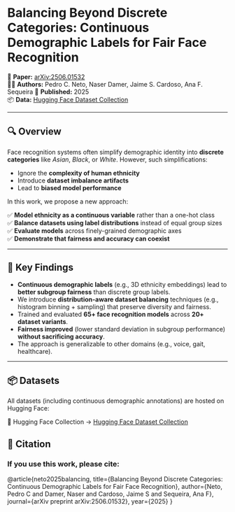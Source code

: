 # Balancing Beyond Discrete Categories: Continuous Demographic Labels for Fair Face Recognition

📄 **Paper:** [arXiv:2506.01532](https://arxiv.org/abs/2506.01532)  
🧑‍🔬 **Authors:** Pedro C. Neto, Naser Damer, Jaime S. Cardoso, Ana F. Sequeira
📅 **Published:** 2025  
📦 **Data:** [Hugging Face Dataset Collection](https://huggingface.co/collections/netopedro/continuous-ethnicity-face-recognition-683d775e507954149965e5b6)

---

## 🔍 Overview

Face recognition systems often simplify demographic identity into **discrete categories** like _Asian_, _Black_, or _White_. However, such simplifications:

- Ignore the **complexity of human ethnicity**
- Introduce **dataset imbalance artifacts**
- Lead to **biased model performance**

In this work, we propose a new approach:

✅ **Model ethnicity as a continuous variable** rather than a one-hot class  
✅ **Balance datasets using label distributions** instead of equal group sizes  
✅ **Evaluate models** across finely-grained demographic axes  
✅ **Demonstrate that fairness and accuracy can coexist**

---

## 🧠 Key Findings

- **Continuous demographic labels** (e.g., 3D ethnicity embeddings) lead to **better subgroup fairness** than discrete group labels.
- We introduce **distribution-aware dataset balancing** techniques (e.g., histogram binning + sampling) that preserve diversity and fairness.
- Trained and evaluated **65+ face recognition models** across **20+ dataset variants**.
- **Fairness improved** (lower standard deviation in subgroup performance) **without sacrificing accuracy**.
- The approach is generalizable to other domains (e.g., voice, gait, healthcare).

---

## 📦 Datasets
All datasets (including continuous demographic annotations) are hosted on Hugging Face:

📂 Hugging Face Collection → [Hugging Face Dataset Collection](https://huggingface.co/collections/netopedro/continuous-ethnicity-face-recognition-683d775e507954149965e5b6)


## 🤝 Citation

### If you use this work, please cite:

@article{neto2025balancing,
  title={Balancing Beyond Discrete Categories: Continuous Demographic Labels for Fair Face Recognition},
  author={Neto, Pedro C and Damer, Naser and Cardoso, Jaime S and Sequeira, Ana F},
  journal={arXiv preprint arXiv:2506.01532},
  year={2025}
}
